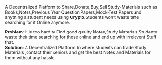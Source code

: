 A Decentralized  Platform to Share,Donate,Buy,Sell Study-Materials such as Books,Notes,Previous Year Question Papers,Mock-Test Papers and anything a student needs  using **Crypto**.Students won’t waste time searching for it Online anymore.

**Problem**: It is too hard to Find good quality Notes,Study Materials.Students waste their time searching for these online and end up with irrelevent Stuff that.<br>
**Solution**: A Decentralized Platform to where students can trade Study Materials ,contact their seniors and get the best Notes and Materials for them without any hassle
